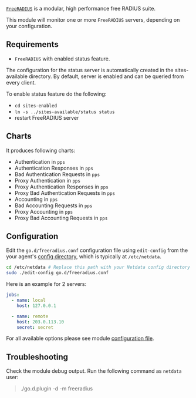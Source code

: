 

[`FreeRADIUS`](https://freeradius.org/) is a modular, high performance free RADIUS suite.

This module will monitor one or more `FreeRADIUS` servers, depending on your configuration.

## Requirements

-   `FreeRADIUS` with enabled status feature.

The configuration for the status server is automatically created in the sites-available directory.
By default, server is enabled and can be queried from every client.

To enable status feature do the following:

-   `cd sites-enabled`
-   `ln -s ../sites-available/status status`
-   restart FreeRADIUS server


## Charts

It produces following charts:

-   Authentication in `pps`
-   Authentication Responses in `pps`
-   Bad Authentication Requests in `pps`
-   Proxy Authentication in `pps`
-   Proxy Authentication Responses in `pps`
-   Proxy Bad Authentication Requests in `pps`
-   Accounting in `pps`
-   Bad Accounting Requests in `pps` 
-   Proxy Accounting in `pps`
-   Proxy Bad Accounting Requests in `pps` 

## Configuration
 
Edit the `go.d/freeradius.conf` configuration file using `edit-config` from the your agent's [config
directory](/docs/step-by-step/step-04.md#find-your-netdataconf-file), which is typically at `/etc/netdata`.

```bash
cd /etc/netdata # Replace this path with your Netdata config directory
sudo ./edit-config go.d/freeradius.conf
```

Here is an example for 2 servers:

```yaml
jobs:
  - name: local
    host: 127.0.0.1

  - name: remote
    host: 203.0.113.10
    secret: secret 
```

For all available options please see module [configuration file](https://github.com/netdata/go.d.plugin/blob/master/config/go.d/freeradius.conf).

## Troubleshooting

Check the module debug output. Run the following command as `netdata` user:

> ./go.d.plugin -d -m freeradius
